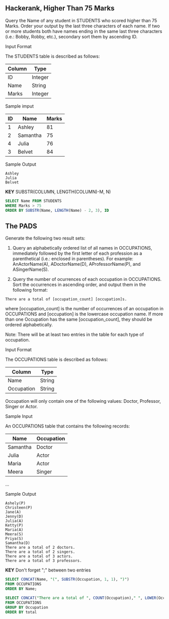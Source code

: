 
## Hackerank, Higher Than 75 Marks

Query the Name of any student in STUDENTS who scored higher than 75 Marks. Order your output by the last three characters of each name. If two or more students both have names ending in the same last three characters (i.e.: Bobby, Robby, etc.), secondary sort them by ascending ID.

Input Format

The STUDENTS table is described as follows:

|Column|Type|
|------|----|
|ID|Integer|
|Name|String|
|Marks|Integer|

Sample imput

|ID|Name|Marks|
|--|----|-----|
|1|Ashley|81|
|2|Samantha|75|
|4|Julia|76|
|3|Belvet|84|

Sample Output
```
Ashley
Julia
Belvet
```
**KEY** SUBSTR(COLUMN, LENGTH(COLUMN)-M, N)
```sql
SELECT Name FROM STUDENTS 
WHERE Marks > 75
ORDER BY SUBSTR(Name, LENGTH(Name) - 2, 3), ID
```

## The PADS

Generate the following two result sets:

1. Query an alphabetically ordered list of all names in OCCUPATIONS, immediately followed by the first letter of each profession as a parenthetical (i.e.: enclosed in parentheses). For example: AnActorName(A), ADoctorName(D), AProfessorName(P), and ASingerName(S).

2. Query the number of ocurrences of each occupation in OCCUPATIONS. Sort the occurrences in ascending order, and output them in the following format:

```
There are a total of [occupation_count] [occupation]s.
```
where [occupation_count] is the number of occurrences of an occupation in OCCUPATIONS and [occupation] is the lowercase occupation name. If more than one Occupation has the same [occupation_count], they should be ordered alphabetically.


Note: There will be at least two entries in the table for each type of occupation.

Input Format

The OCCUPATIONS table is described as follows:

|Column|Type|
|------|----|
|Name|String|
|Occupation|String|

Occupation will only contain one of the following values: Doctor, Professor, Singer or Actor.

Sample Input

An OCCUPATIONS table that contains the following records:

|Name|Occupation|
|----|----------|
|Samantha|Doctor|
|Julia|Actor|
|Maria|Actor|
Meera|Singer|
...

Sample Output

```
Ashely(P)
Christeen(P)
Jane(A)
Jenny(D)
Julia(A)
Ketty(P)
Maria(A)
Meera(S)
Priya(S)
Samantha(D)
There are a total of 2 doctors.
There are a total of 2 singers.
There are a total of 3 actors.
There are a total of 3 professors.
```

**KEY** Don't forget ";" between two entries

```sql
SELECT CONCAT(Name, "(", SUBSTR(Occupation, 1, 1), ")")
FROM OCCUPATIONS
ORDER BY Name;

SELECT CONCAT("There are a total of ", COUNT(Occupation)," ", LOWER(Occupation), "s.") AS total
FROM OCCUPATIONS
GROUP BY Occupation
ORDER BY total
```

